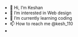 - 👋 Hi, I’m Keshan
- 👀 I’m interested in Web design
- 🌱 I’m currently learning coding
- 📫 How to reach me @kesh_110
- 

<!---
Keshh0/Keshh0 is a ✨ special ✨ repository because its `README.md` (this file) appears on your GitHub profile.
You can click the Preview link to take a look at your changes.
--->

